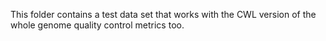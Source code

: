 This folder contains a test data set that works with the CWL version of the whole genome quality control metrics too.


